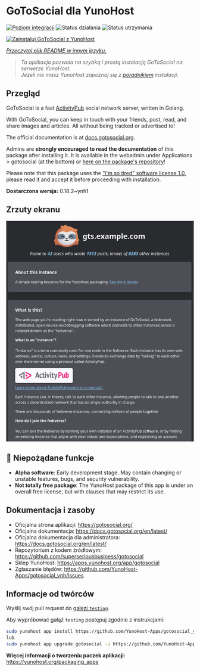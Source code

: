 <!--
To README zostało automatycznie wygenerowane przez <https://github.com/YunoHost/apps/tree/master/tools/readme_generator>
Nie powinno być ono edytowane ręcznie.
-->

# GoToSocial dla YunoHost

[![Poziom integracji](https://apps.yunohost.org/badge/integration/gotosocial)](https://ci-apps.yunohost.org/ci/apps/gotosocial/)
![Status działania](https://apps.yunohost.org/badge/state/gotosocial)
![Status utrzymania](https://apps.yunohost.org/badge/maintained/gotosocial)

[![Zainstaluj GoToSocial z YunoHost](https://install-app.yunohost.org/install-with-yunohost.svg)](https://install-app.yunohost.org/?app=gotosocial)

*[Przeczytaj plik README w innym języku.](./ALL_README.md)*

> *Ta aplikacja pozwala na szybką i prostą instalację GoToSocial na serwerze YunoHost.*  
> *Jeżeli nie masz YunoHost zapoznaj się z [poradnikiem](https://yunohost.org/install) instalacji.*

## Przegląd

GoToSocial is a fast [ActivityPub](https://activitypub.rocks/) social network server, written in Golang.

With GoToSocial, you can keep in touch with your friends, post, read, and share images and articles. All without being tracked or advertised to!

The official documentation is at [docs.gotosocial.org](https://docs.gotosocial.org).  

Admins are **strongly encouraged to read the documentation** of this package after installing it. It is available in the webadmin under Applications > gotosocial (at the bottom) or [here on the package's repository](https://github.com/YunoHost-Apps/gotosocial_ynh/blob/master/doc/ADMIN.md)!

Please note that this package uses the ["i'm so tired" software license 1.0](https://github.com/YunoHost-Apps/gotosocial_ynh/blob/master/LICENSE), please read it and accept it before proceeding with installation.


**Dostarczona wersja:** 0.18.2~ynh1

## Zrzuty ekranu

![Zrzut ekranu z GoToSocial](./doc/screenshots/screenshot.png)

## :red_circle: Niepożądane funkcje

- **Alpha software**: Early development stage. May contain changing or unstable features, bugs, and security vulnerability.
- **Not totally free package**: The YunoHost package of this app is under an overall free license, but with clauses that may restrict its use.

## Dokumentacja i zasoby

- Oficjalna strona aplikacji: <https://gotosocial.org/>
- Oficjalna dokumentacja: <https://docs.gotosocial.org/en/latest/>
- Oficjalna dokumentacja dla administratora: <https://docs.gotosocial.org/en/latest/>
- Repozytorium z kodem źródłowym: <https://github.com/superseriousbusiness/gotosocial>
- Sklep YunoHost: <https://apps.yunohost.org/app/gotosocial>
- Zgłaszanie błędów: <https://github.com/YunoHost-Apps/gotosocial_ynh/issues>

## Informacje od twórców

Wyślij swój pull request do [gałęzi `testing`](https://github.com/YunoHost-Apps/gotosocial_ynh/tree/testing).

Aby wypróbować gałąź `testing` postępuj zgodnie z instrukcjami:

```bash
sudo yunohost app install https://github.com/YunoHost-Apps/gotosocial_ynh/tree/testing --debug
lub
sudo yunohost app upgrade gotosocial -u https://github.com/YunoHost-Apps/gotosocial_ynh/tree/testing --debug
```

**Więcej informacji o tworzeniu paczek aplikacji:** <https://yunohost.org/packaging_apps>
